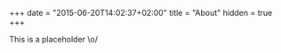 +++
date = "2015-06-20T14:02:37+02:00"
title = "About"
hidden = true
+++

This is a placeholder \o/

